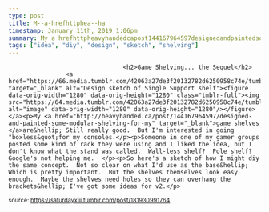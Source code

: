 ```yaml
---
type: post
title: M--a-hrefhttphea--ha
timestamp: January 11th, 2019 1:06pm
summary: My a hrefhttpheavyhandedcapost144167964597designedandpaintedsomemodularshelvingformy targetblankgame shelves aarehellip StiSomeone in one of my gamer groups posted some kind of rack they were using and I liked the idea but I dont know what the stand was called  WalllessSo heres a sketch of how I might diy the same concept  Not so clear on what Id use as the basehellip Which is pretty important  But the shelves t
tags: ["idea", "diy", "design", "sketch", "shelving"]
---
```


                
                
                                    <h2>Game Shelving... the Sequel</h2>
                    <a href="https://66.media.tumblr.com/42063a27de3f20132782d6250958c74e/tumblr_pl6nuv2kaN1rnrp45_1280.png" target="_blank" alt="Design sketch of Single Support shelf"><figure data-orig-width="1280" data-orig-height="1280" class="tmblr-full"><img src="https://64.media.tumblr.com/42063a27de3f20132782d6250958c74e/tumblr_pl6nuv2kaN1rnrp45_540.png" alt="image" data-orig-width="1280" data-orig-height="1280"/></figure></a><p>My <a href="http://heavyhanded.ca/post/144167964597/designed-and-painted-some-modular-shelving-for-my" target="_blank">game shelves </a>are&hellip; Still really good.  But I'm interested in going "boxless&quot;for my consoles.</p><p>Someone in one of my gamer groups posted some kind of rack they were using and I liked the idea, but I don't know what the stand was called.  Wall-less shelf?  Pole shelf?  Google's not helping me.  </p><p>So here's a sketch of how I might diy the same concept.  Not so clear on what I'd use as the base&hellip; Which is pretty important.  But the shelves themselves look easy enough.  Maybe the shelves need holes so they can overhang the brackets&hellip; I've got some ideas for v2.</p>
                
                
                
                
                
                
                                
<small>source: https://saturdayxiii.tumblr.com/post/181930991764</small>